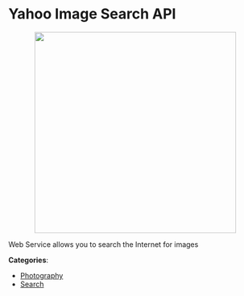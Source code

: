 # Yahoo Image Search API
<p align="center">
    <img width="400" src="https://raw.githubusercontent.com/apis-list/apis-list/apis/yahoo-image-search-api/logo_256x256.png" />
</p>

Web Service allows you to search the Internet for images



**Categories**:
- [Photography](https://github.com/apis-list/apis-list#photography)
- [Search](https://github.com/apis-list/apis-list#search)





